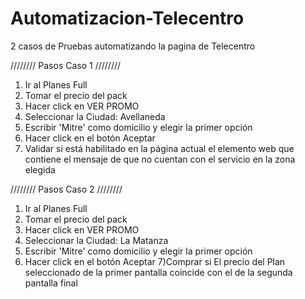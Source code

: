 # Automatizacion-Telecentro
2 casos de Pruebas automatizando la pagina de Telecentro


//////// Pasos Caso 1 ////////
1) Ir al Planes Full
2) Tomar el precio del pack
3) Hacer click en VER PROMO
4) Seleccionar la Ciudad: Avellaneda
5) Escribir 'Mitre' como domicilio y elegir la primer opción
6) Hacer click en el botón Aceptar
7) Validar si está habilitado en la página actual el elemento web que contiene el mensaje de que no cuentan con el servicio en la zona elegida

//////// Pasos Caso 2 ////////
1) Ir al Planes Full
2) Tomar el precio del pack
3) Hacer click en VER PROMO
4) Seleccionar la Ciudad: La Matanza
5) Escribir 'Mitre' como domicilio y elegir la primer opción
6) Hacer click en el botón Aceptar
7)Comprar si El precio del Plan seleccionado de la primer pantalla coincide con el de la segunda pantalla final
